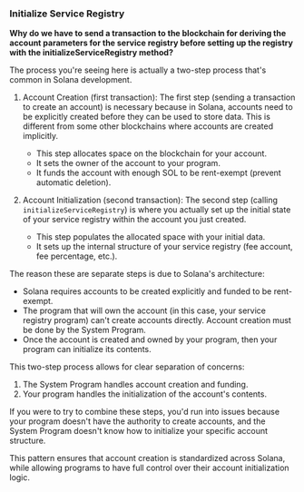### Initialize Service Registry

**Why do we have to send a transaction to the blockchain for deriving the account parameters for the service registry before setting up the registry with the initializeServiceRegistry method?**

The process you're seeing here is actually a two-step process that's common in Solana development.

1. Account Creation (first transaction):
   The first step (sending a transaction to create an account) is necessary because in Solana, accounts need to be explicitly created before they can be used to store data. This is different from some other blockchains where accounts are created implicitly.

   - This step allocates space on the blockchain for your account.
   - It sets the owner of the account to your program.
   - It funds the account with enough SOL to be rent-exempt (prevent automatic deletion).

2. Account Initialization (second transaction):
   The second step (calling `initializeServiceRegistry`) is where you actually set up the initial state of your service registry within the account you just created.

   - This step populates the allocated space with your initial data.
   - It sets up the internal structure of your service registry (fee account, fee percentage, etc.).

The reason these are separate steps is due to Solana's architecture:

- Solana requires accounts to be created explicitly and funded to be rent-exempt.
- The program that will own the account (in this case, your service registry program) can't create accounts directly. Account creation must be done by the System Program.
- Once the account is created and owned by your program, then your program can initialize its contents.

This two-step process allows for clear separation of concerns:

1. The System Program handles account creation and funding.
2. Your program handles the initialization of the account's contents.

If you were to try to combine these steps, you'd run into issues because your program doesn't have the authority to create accounts, and the System Program doesn't know how to initialize your specific account structure.

This pattern ensures that account creation is standardized across Solana, while allowing programs to have full control over their account initialization logic.
